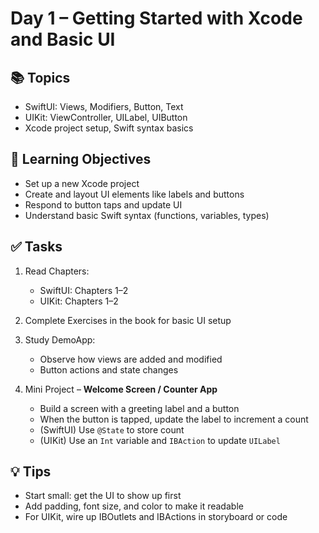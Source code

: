 # Day 1 – Getting Started with Xcode and Basic UI

## 📚 Topics
- SwiftUI: Views, Modifiers, Button, Text
- UIKit: ViewController, UILabel, UIButton
- Xcode project setup, Swift syntax basics

## 🧠 Learning Objectives
- Set up a new Xcode project
- Create and layout UI elements like labels and buttons
- Respond to button taps and update UI
- Understand basic Swift syntax (functions, variables, types)

## ✅ Tasks
1. Read Chapters:
   - SwiftUI: Chapters 1–2
   - UIKit: Chapters 1–2

2. Complete Exercises in the book for basic UI setup

3. Study DemoApp:
   - Observe how views are added and modified
   - Button actions and state changes

4. Mini Project – **Welcome Screen / Counter App**
   - Build a screen with a greeting label and a button
   - When the button is tapped, update the label to increment a count
   - (SwiftUI) Use `@State` to store count
   - (UIKit) Use an `Int` variable and `IBAction` to update `UILabel`

## 💡 Tips
- Start small: get the UI to show up first
- Add padding, font size, and color to make it readable
- For UIKit, wire up IBOutlets and IBActions in storyboard or code

